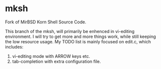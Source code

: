 # mksh
Fork of MirBSD Korn Shell Source Code.

This branch of the mksh, will primarily be enhenced in vi-editing environment.
I will try to get more and more things work, while still keeping the low resource usage.
My TODO list is mainly focused on edit.c, which includes:

1. vi-editing mode with ARROW keys etc.
2. tab-completion with extra configuration file.
